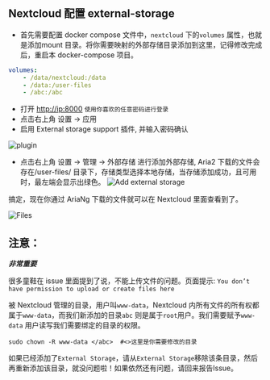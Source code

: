 ## Nextcloud 配置 external-storage
  * 首先需要配置 docker compose 文件中，`nextcloud` 下的`volumes` 属性，也就是添加mount 目录。将你需要映射的外部存储目录添加到这里，记得修改完成后，重启本 docker-compose 项目。
  ```yaml
  volumes:
      - /data/nextcloud:/data
      - /data:/user-files
      - /abc:/abc
  ```
  * 打开 <http://ip:8000> `使用你喜欢的任意密码进行登录`
  * 点击右上角 设置 -> 应用
  * 启用 External storage support 插件, 并输入密码确认

  ![plugin](https://raw.githubusercontent.com/wahyd4/aria2-ariang-x-docker-compose/master/images/nextcloud/external-storage.png)
  * 点击右上角 设置 -> 管理 -> 外部存储 进行添加外部存储, Aria2 下载的文件会存在/user-files/ 目录下，存储类型选择本地存储，当存储添加成功，且可用时，最左端会显示出绿色。
  ![Add external storage](https://raw.githubusercontent.com/wahyd4/aria2-ariang-x-docker-compose/master/images/nextcloud/config-storage.png)

  搞定，现在你通过 AriaNg 下载的文件就可以在 Nextcloud 里面查看到了。

  ![Files](https://raw.githubusercontent.com/wahyd4/aria2-ariang-x-docker-compose/master/images/nextcloud/downloads-folder.png)

## 注意：
***非常重要***

很多童鞋在 issue 里面提到了说，不能上传文件的问题。页面提示: `You don’t have permission to upload or create files here`

被 Nextcloud 管理的目录，用户叫`www-data`，Nextcloud 内所有文件的所有权都属于`www-data`，而我们新添加的目录`abc` 则是属于`root`用户。我们需要赋予`www-data` 用户读写我们需要绑定的目录的权限。

```
sudo chown -R www-data </abc>  #<>这里是你需要修改的目录
```
如果已经添加了`External Storage`，请从`External Storage`移除该条目录，然后再重新添加该目录，就没问题啦！如果依然还有问题，请回来报告Issue。


